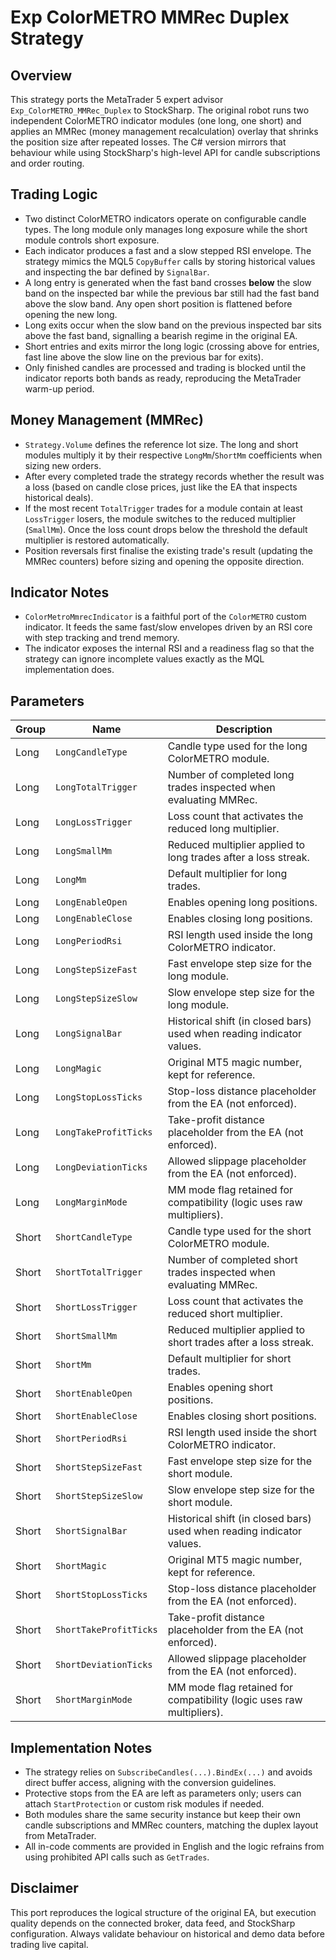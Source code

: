 # Exp ColorMETRO MMRec Duplex Strategy

## Overview
This strategy ports the MetaTrader 5 expert advisor `Exp_ColorMETRO_MMRec_Duplex` to StockSharp. The original robot runs two independent ColorMETRO indicator modules (one long, one short) and applies an MMRec (money management recalculation) overlay that shrinks the position size after repeated losses. The C# version mirrors that behaviour while using StockSharp's high-level API for candle subscriptions and order routing.

## Trading Logic
- Two distinct ColorMETRO indicators operate on configurable candle types. The long module only manages long exposure while the short module controls short exposure.
- Each indicator produces a fast and a slow stepped RSI envelope. The strategy mimics the MQL5 `CopyBuffer` calls by storing historical values and inspecting the bar defined by `SignalBar`.
- A long entry is generated when the fast band crosses **below** the slow band on the inspected bar while the previous bar still had the fast band above the slow band. Any open short position is flattened before opening the new long.
- Long exits occur when the slow band on the previous inspected bar sits above the fast band, signalling a bearish regime in the original EA.
- Short entries and exits mirror the long logic (crossing above for entries, fast line above the slow line on the previous bar for exits).
- Only finished candles are processed and trading is blocked until the indicator reports both bands as ready, reproducing the MetaTrader warm-up period.

## Money Management (MMRec)
- `Strategy.Volume` defines the reference lot size. The long and short modules multiply it by their respective `LongMm`/`ShortMm` coefficients when sizing new orders.
- After every completed trade the strategy records whether the result was a loss (based on candle close prices, just like the EA that inspects historical deals).
- If the most recent `TotalTrigger` trades for a module contain at least `LossTrigger` losers, the module switches to the reduced multiplier (`SmallMm`). Once the loss count drops below the threshold the default multiplier is restored automatically.
- Position reversals first finalise the existing trade's result (updating the MMRec counters) before sizing and opening the opposite direction.

## Indicator Notes
- `ColorMetroMmrecIndicator` is a faithful port of the `ColorMETRO` custom indicator. It feeds the same fast/slow envelopes driven by an RSI core with step tracking and trend memory.
- The indicator exposes the internal RSI and a readiness flag so that the strategy can ignore incomplete values exactly as the MQL implementation does.

## Parameters
| Group | Name | Description |
| --- | --- | --- |
| Long | `LongCandleType` | Candle type used for the long ColorMETRO module. |
| Long | `LongTotalTrigger` | Number of completed long trades inspected when evaluating MMRec. |
| Long | `LongLossTrigger` | Loss count that activates the reduced long multiplier. |
| Long | `LongSmallMm` | Reduced multiplier applied to long trades after a loss streak. |
| Long | `LongMm` | Default multiplier for long trades. |
| Long | `LongEnableOpen` | Enables opening long positions. |
| Long | `LongEnableClose` | Enables closing long positions. |
| Long | `LongPeriodRsi` | RSI length used inside the long ColorMETRO indicator. |
| Long | `LongStepSizeFast` | Fast envelope step size for the long module. |
| Long | `LongStepSizeSlow` | Slow envelope step size for the long module. |
| Long | `LongSignalBar` | Historical shift (in closed bars) used when reading indicator values. |
| Long | `LongMagic` | Original MT5 magic number, kept for reference. |
| Long | `LongStopLossTicks` | Stop-loss distance placeholder from the EA (not enforced). |
| Long | `LongTakeProfitTicks` | Take-profit distance placeholder from the EA (not enforced). |
| Long | `LongDeviationTicks` | Allowed slippage placeholder from the EA (not enforced). |
| Long | `LongMarginMode` | MM mode flag retained for compatibility (logic uses raw multipliers). |
| Short | `ShortCandleType` | Candle type used for the short ColorMETRO module. |
| Short | `ShortTotalTrigger` | Number of completed short trades inspected when evaluating MMRec. |
| Short | `ShortLossTrigger` | Loss count that activates the reduced short multiplier. |
| Short | `ShortSmallMm` | Reduced multiplier applied to short trades after a loss streak. |
| Short | `ShortMm` | Default multiplier for short trades. |
| Short | `ShortEnableOpen` | Enables opening short positions. |
| Short | `ShortEnableClose` | Enables closing short positions. |
| Short | `ShortPeriodRsi` | RSI length used inside the short ColorMETRO indicator. |
| Short | `ShortStepSizeFast` | Fast envelope step size for the short module. |
| Short | `ShortStepSizeSlow` | Slow envelope step size for the short module. |
| Short | `ShortSignalBar` | Historical shift (in closed bars) used when reading indicator values. |
| Short | `ShortMagic` | Original MT5 magic number, kept for reference. |
| Short | `ShortStopLossTicks` | Stop-loss distance placeholder from the EA (not enforced). |
| Short | `ShortTakeProfitTicks` | Take-profit distance placeholder from the EA (not enforced). |
| Short | `ShortDeviationTicks` | Allowed slippage placeholder from the EA (not enforced). |
| Short | `ShortMarginMode` | MM mode flag retained for compatibility (logic uses raw multipliers). |

## Implementation Notes
- The strategy relies on `SubscribeCandles(...).BindEx(...)` and avoids direct buffer access, aligning with the conversion guidelines.
- Protective stops from the EA are left as parameters only; users can attach `StartProtection` or custom risk modules if needed.
- Both modules share the same security instance but keep their own candle subscriptions and MMRec counters, matching the duplex layout from MetaTrader.
- All in-code comments are provided in English and the logic refrains from using prohibited API calls such as `GetTrades`.

## Disclaimer
This port reproduces the logical structure of the original EA, but execution quality depends on the connected broker, data feed, and StockSharp configuration. Always validate behaviour on historical and demo data before trading live capital.

